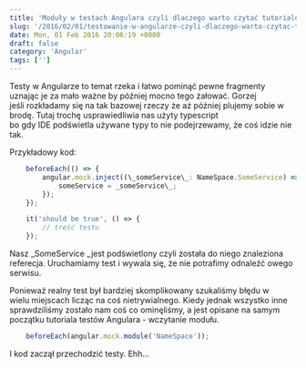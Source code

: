 ```yaml
---
title: 'Moduły w testach Angulara czyli dlaczego warto czytać tutoriale'
slug: '/2016/02/01/testowanie-w-angularze-czyli-dlaczego-warto-czytac-tutoriale/'
date: Mon, 01 Feb 2016 20:06:19 +0000
draft: false
category: 'Angular'
tags: ['']
---
```


Testy w Angularze to temat rzeka i łatwo pominąć pewne fragmenty uznając je za mało ważne by później mocno tego żałować. Gorzej jeśli rozkładamy się na tak bazowej rzeczy że aż później plujemy sobie w brodę. Tutaj trochę usprawiedliwia nas użyty typescript bo gdy IDE podświetla używane typy to nie podejrzewamy, że coś idzie nie tak.

Przykładowy kod:

```typescript
    beforeEach(() => {
        angular.mock.inject((\_someService\_: NameSpace.SomeService) => {
            someService = _someService\_;
        });
    });

    it('should be true', () => {
        // treść testu
    });
```

Nasz _SomeService _jest podświetlony czyli została do niego znaleziona referecja. Uruchamiamy test i wywala się, że nie potrafimy odnaleźć owego serwisu.

Ponieważ realny test był bardziej skomplikowany szukaliśmy błędu w wielu miejscach licząc na coś nietrywialnego. Kiedy jednak wszystko inne sprawdziliśmy zostało nam coś co ominęliśmy, a jest opisane na samym początku tutoriala testów Angulara - wczytanie modułu.

```typescript
    beforeEach(angular.mock.module('NameSpace'));
```

I kod zaczął przechodzić testy. Ehh...